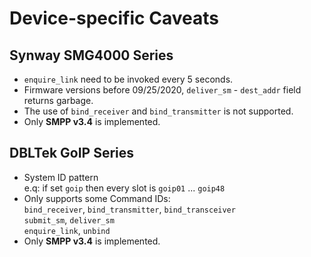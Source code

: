 # Device-specific Caveats

## Synway SMG4000 Series

- `enquire_link` need to be invoked every 5 seconds.
- Firmware versions before 09/25/2020, `deliver_sm` - `dest_addr` field returns garbage.
- The use of `bind_receiver` and `bind_transmitter` is not supported.
- Only **SMPP v3.4** is implemented.

## DBLTek GoIP Series

- System ID pattern<br/>e.q: if set `goip` then every slot is `goip01` ... `goip48`
- Only supports some Command IDs:<br>`bind_receiver`, `bind_transmitter`, `bind_transceiver`<br>`submit_sm`, `deliver_sm`<br>`enquire_link`, `unbind`
- Only **SMPP v3.4** is implemented.
